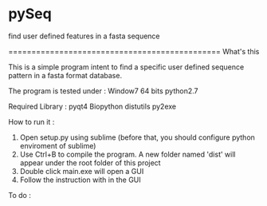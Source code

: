 pySeq
=====

find user defined features in a fasta sequence


==============================================
What's this

This is a simple program intent to find a specific user defined sequence pattern in a fasta format database.

The program is tested under : 
Window7 64 bits
python2.7


Required Library : 
pyqt4
Biopython
distutils
py2exe

How to run it : 
1. Open setup.py using sublime (before that, you should configure python enviroment of sublime)
2. Use Ctrl+B to compile the program. A new folder named 'dist' will appear under the root folder of this project
3. Double click main.exe will open a GUI
4. Follow the instruction with in the GUI

To do :
